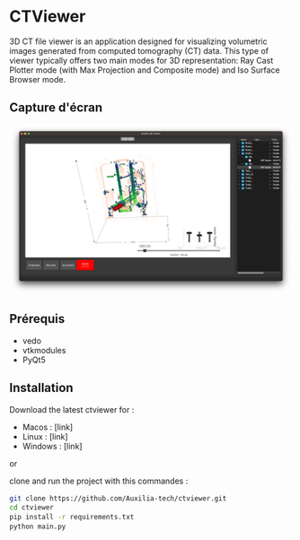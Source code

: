 # CTViewer

3D CT file viewer is an application designed for visualizing volumetric images generated from computed tomography (CT) data. This type of viewer typically offers two main modes for 3D representation: Ray Cast Plotter mode (with Max Projection and Composite mode) and Iso Surface Browser mode.

## Capture d'écran

![Capture d'écran du projet](images/Screenshot.png)

## Prérequis

- vedo
- vtkmodules
- PyQt5
  
## Installation
Download the latest ctviewer for :
  - Macos   : [link]
  - Linux   : [link]
  - Windows : [link]

or 

clone and run the project with this commandes : 

```bash
git clone https://github.com/Auxilia-tech/ctviewer.git
cd ctviewer
pip install -r requirements.txt
python main.py

```
